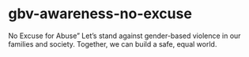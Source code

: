# gbv-awareness-no-excuse
No Excuse for Abuse” Let’s stand against gender-based violence in our families and society. Together, we can build a safe, equal world.
